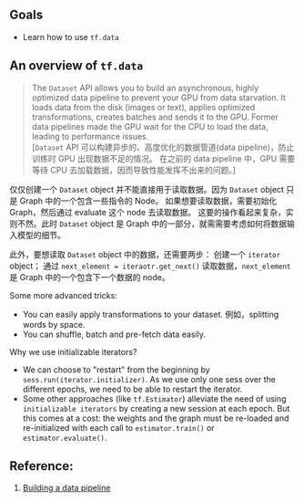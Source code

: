 
## Goals
* Learn how to use `tf.data`


## An overview of `tf.data`
> The `Dataset` API allows you to build an asynchronous, highly optimized data pipeline to prevent your GPU from data starvation. 
> It loads data from the disk (images or text), applies optimized transformations, creates batches and sends it to the GPU. 
> Former data pipelines made the GPU wait for the CPU to load the data, leading to performance issues.  
> [`Dataset` API 可以构建异步的、高度优化的数据管道(data pipeline)，防止训练时 GPU 出现数据不足的情况。
> 在之前的 data pipeline 中，GPU 需要等待 CPU 去加载数据，因而导致性能发挥不出来的问题。]

仅仅创建一个 `Dataset` object 并不能直接用于读取数据。因为 `Dataset` object 只是 Graph 中的一个包含一些指令的 Node。
如果想要读取数据，需要初始化 Graph，然后通过 evaluate 这个 node 去读取数据。
这要的操作看起来复杂，实则不然。此时 `Dataset` object 是 Graph 中的一部分，就需需要考虑如何将数据输入模型的细节。

此外，要想读取 `Dataset` object 中的数据，还需要两步：
创建一个 `iterator` object；
通过 `next_element = iteraotr.get_next()` 读取数据，`next_element` 是 Graph 中的一个包含下一个数据的 node。


Some more advanced tricks:
* You can easily apply transformations to your dataset. 例如，splitting words by space.
* You can shuffle, batch and pre-fetch data easily.

Why we use initializable iterators?
* We can choose to "restart" from the beginning by `sess.run(iterator.initializer)`. 
As we use only one sess over the different epochs, we need to be able to restart the iterator. 
* Some other approaches (like `tf.Estimator`) alleviate the need of using `initializable iterators` by creating a new session at each epoch. 
But this comes at a cost: the weights and the graph must be re-loaded and re-initialized with each call to `estimator.train()` or `estimator.evaluate()`.

## Reference:
1. [Building a data pipeline](https://cs230.stanford.edu/blog/datapipeline/)